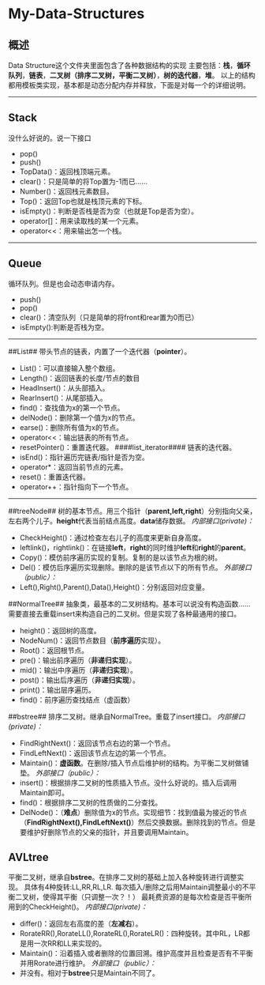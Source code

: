 ﻿# My-Data-Structures

## 概述 ##
Data Structure这个文件夹里面包含了各种数据结构的实现
主要包括：**栈**，**循环队列**，**链表**，**二叉树（排序二叉树，平衡二叉树）**，**树的迭代器**，**堆**。
以上的结构都用模板类实现，基本都是动态分配内存并释放，下面是对每一个的详细说明。


----------


## Stack ##
没什么好说的。说一下接口
 - pop()
 - push()
 - TopData()：返回栈顶端元素。
 - clear()：只是简单的将Top置为-1而已……
 - Number()：返回栈元素数目。
 - Top()：返回Top也就是栈顶元素的下标。
 - isEmpty()：判断是否栈是否为空（也就是Top是否为空）。
 - operator[]：用来读取栈的某一个元素。
 - operator<<：用来输出怎一个栈。


----------


## Queue ##
循环队列。但是也会动态申请内存。
 - push()
 - pop()
 - clear()：清空队列（只是简单的将front和rear置为0而已）
 - isEmpty():判断是否栈为空。


----------


##List##
带头节点的链表，内置了一个迭代器（**pointer**）。
 - List()：可以直接输入整个数组。
 - Length()：返回链表的长度/节点的数目
 - HeadInsert()：从头部插入。
 - RearInsert()：从尾部插入。
 - find()：查找值为x的第一个节点。
 - delNode()：删除第一个值为x的节点。
 - earse()：删除所有值为x的节点。
 - operator<<：输出链表的所有节点。
 - resetPointer()：重置迭代器。
####list_iterator####
链表的迭代器。
 - isEnd()：指针遍历完链表/指针是否为空。
 - operator*：返回当前节点的元素。
 - reset()：重置迭代器。
 - operator++：指针指向下一个节点。


----------


##treeNode##
树的基本节点。用三个指针（**parent,left,right**）分别指向父亲，左右两个儿子。**height**代表当前结点高度。**data**储存数据。
*内部接口(private)：*
 - CheckHeight()：通过检查左右儿子的高度来更新自身高度。
 - leftlink()，rightlink()：在链接**left**，**right**的同时维护**left**和**right**的**parent**。
 - Copy()：模仿前序遍历实现的复制。复制的是以该节点为根的树。
 - Del()：模仿后序遍历实现删除。删除的是该节点以下的所有节点。
*外部接口（public）：*
 - Left(),Right(),Parent(),Data(),Height()：分别返回对应变量。

##NormalTree##
抽象类，最基本的二叉树结构。基本可以说没有构造函数……需要直接去重载insert来构造自己的二叉树。但是实现了各种最通用的接口。
 - height()：返回树的高度。
 - NodeNum()：返回节点数目（**前序遍历**实现）。
 - Root()：返回根节点。
 - pre()：输出前序遍历（**非递归实现**）。
 - mid()：输出中序遍历（**非递归实现**）。
 - post()：输出后序遍历（**非递归实现**）。
 - print()：输出层序遍历。
 - find()：前序遍历查找结点（虚函数）

##bstree##
排序二叉树。继承自NormalTree。重载了insert接口。
*内部接口(private)：*
 - FindRightNext()：返回该节点右边的第一个节点。
 - FindLeftNext()：返回该节点左边的第一个节点。
 - Maintain()：**虚函数**。在删除/插入节点后维护树的结构。为平衡二叉树做铺垫。
*外部接口（public）：*
 - insert()：根据排序二叉树的性质插入节点。没什么好说的。插入后调用Maintain即可。
 - find()：根据排序二叉树的性质做的二分查找。
 - DelNode()：（**难点**）删除值为x的节点。实现细节：找到值最为接近的节点（**FindRightNext(),FindLeftNext()**）然后交换数据。删除找到的节点。但是要维护好删除节点的父亲的指针，并且要调用Maintain。
## AVLtree ##
平衡二叉树，继承自**bstree**。在排序二叉树的基础上加入各种旋转进行调整实现。
具体有4种旋转:LL,RR,RL,LR.
每次插入/删除之后用Maintain调整最小的不平衡二叉树，使得其平衡（只调整一次？！）
最耗费资源的是每次检查是否平衡所用到的CheckHeight()。
*内部接口(private)：*
 - differ()：返回左右高度的差（**左减右**）。
 - RorateRR(),RorateLL(),RorateRL(),RorateLR()：四种旋转。其中RL，LR都是用一次RR和LL来实现的。
 - Maintain()：沿着插入或者删除的位置回溯。维护高度并且检查是否有不平衡并用Rorate进行维护。
*外部接口（public）：*
 - 并没有。相对于**bstree**只是Maintain不同了。
 
 

 









